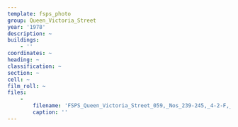 ```yaml
---
template: fsps_photo
group: Queen_Victoria_Street
year: '1978'
description: ~
buildings:
    - ''
coordinates: ~
heading: ~
classification: ~
section: ~
cell: ~
film_roll: ~
files:
    -
        filename: 'FSPS_Queen_Victoria_Street_059,_Nos_239-245,_4-2-F,_1978.png'
        caption: ''
---
```

